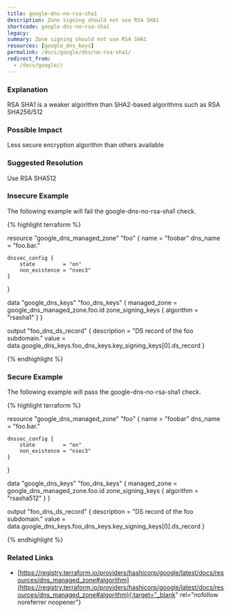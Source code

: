```yaml
---
title: google-dns-no-rsa-sha1
description: Zone signing should not use RSA SHA1
shortcode: google-dns-no-rsa-sha1
legacy: 
summary: Zone signing should not use RSA SHA1 
resources: [google_dns_keys] 
permalink: /docs/google/dns/no-rsa-sha1/
redirect_from: 
  - /docs/google//
---
```


### Explanation

RSA SHA1 is a weaker algorithm than SHA2-based algorithms such as RSA SHA256/512

### Possible Impact
Less secure encryption algorithm than others available

### Suggested Resolution
Use RSA SHA512


### Insecure Example

The following example will fail the google-dns-no-rsa-sha1 check.

{% highlight terraform %}

resource "google_dns_managed_zone" "foo" {
	name     = "foobar"
	dns_name = "foo.bar."
	
	dnssec_config {
		state         = "on"
		non_existence = "nsec3"
	}
}
	
data "google_dns_keys" "foo_dns_keys" {
	managed_zone = google_dns_managed_zone.foo.id
	zone_signing_keys {
		algorithm = "rsasha1"
	}
}
	
output "foo_dns_ds_record" {
	description = "DS record of the foo subdomain."
	value       = data.google_dns_keys.foo_dns_keys.key_signing_keys[0].ds_record
}

{% endhighlight %}



### Secure Example

The following example will pass the google-dns-no-rsa-sha1 check.

{% highlight terraform %}

resource "google_dns_managed_zone" "foo" {
	name     = "foobar"
	dns_name = "foo.bar."
	
	dnssec_config {
		state         = "on"
		non_existence = "nsec3"
	}
}
	
data "google_dns_keys" "foo_dns_keys" {
	managed_zone = google_dns_managed_zone.foo.id
	zone_signing_keys {
		algorithm = "rsasha512"
	}
}
	
output "foo_dns_ds_record" {
	description = "DS record of the foo subdomain."
	value       = data.google_dns_keys.foo_dns_keys.key_signing_keys[0].ds_record
}

{% endhighlight %}



### Related Links


- [https://registry.terraform.io/providers/hashicorp/google/latest/docs/resources/dns_managed_zone#algorithm](https://registry.terraform.io/providers/hashicorp/google/latest/docs/resources/dns_managed_zone#algorithm){:target="_blank" rel="nofollow noreferrer noopener"}


